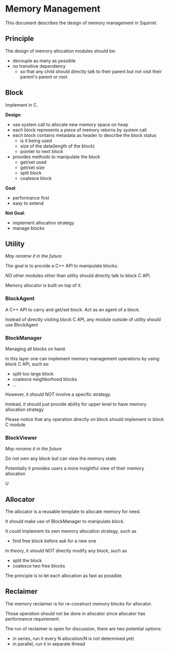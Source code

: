 # Memory Management

This document describes the design of memory management in Squirrel.

## Principle

The design of memory allocation modules should be:

- decouple as many as possible
- no transitive dependency
  - so that any child should directly talk to their parent but not visit their parent's parent or root

## Block

Implement in C.

**Design**:

- use system call to allocate new memory space on heap
- each block represents a piece of memory returns by system call
- each block contains metadata as header to describe the block status
  - is it being used
  - size of the data(length of the block)
  - pointer to next block
- provides methods to manipulate the block
  - get/set used
  - get/set size
  - split block
  - coalesce block 

**Goal**:

- performance first
- easy to extend

**Not Goal**:

- implement allocation strategy
- manage blocks



## Utility

*May rename it in the future*

The goal is to provide a C++ API to manipulate blocks.

*NO* other modules other than utility should directly talk to block C API.

Memory allocator is built on top of it.

### BlockAgent

A C++ API to carry and get/set block. Act as an agent of a block.

Instead of directly visiting block C API, any module outside of utility should use BlockAgent

### BlockManager

Managing all blocks on hand.

In this layer one can implement memory management operations by using block C API, such as:

- split too large block
- coalesce neighborhood blocks
- ...

However, it *should NOT* involve a specific strategy.

Instead, it should just provide ability for upper level to have memory allocation strategy

Please notice that any operation directly on block should implement in block C module.

### BlockViewer

*May rename it in the future*

Do not own any block but can view the memory state.

Potentially it provides users a more insightful view of their memory allocation

U

## Allocator

The allocator is a reusable template to allocate memory for need.

It *should* make use of BlockManager to manipulate block.

It *could* implement its own memory allocation strategy, such as

- find free block before ask for a new one

In theory, it *should NOT* directly modify any block, such as

- split the block
- coalesce two free blocks

The principle is to let each allocation as fast as possible.

## Reclaimer

The memory reclaimer is for re-construct memory blocks for allocator.

Those operation should not be done in allocator since allocator has performance requirement.

The run of reclaimer is open for discussion, there are two potential options:

- in series, run it every N allocation(N is not determined yet)
- in parallel, run it in separate thread